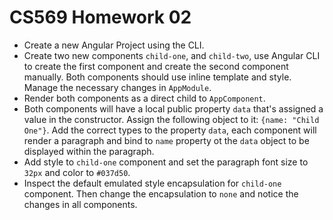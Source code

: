 # CS569 Homework 02
* Create a new Angular Project using the CLI.
* Create two new components `child-one`, and `child-two`, use Angular CLI to create the first component and create the second component manually. Both components should use inline template and style. Manage the necessary changes in `AppModule`.
* Render both components as a direct child to `AppComponent`. 
* Both components will have a local public property `data` that's assigned a value in the constructor. Assign the following object to it: `{name: "Child One"}`. Add the correct types to the property `data`, each component will render a paragraph and bind to `name` property ot the `data` object to be displayed within the paragraph. 
* Add style to `child-one` component and set the paragraph font size to `32px` and color to `#037d50`.
* Inspect the default emulated style encapsulation for `child-one` component. Then change the encapsulation to `none` and notice the changes in all components.
